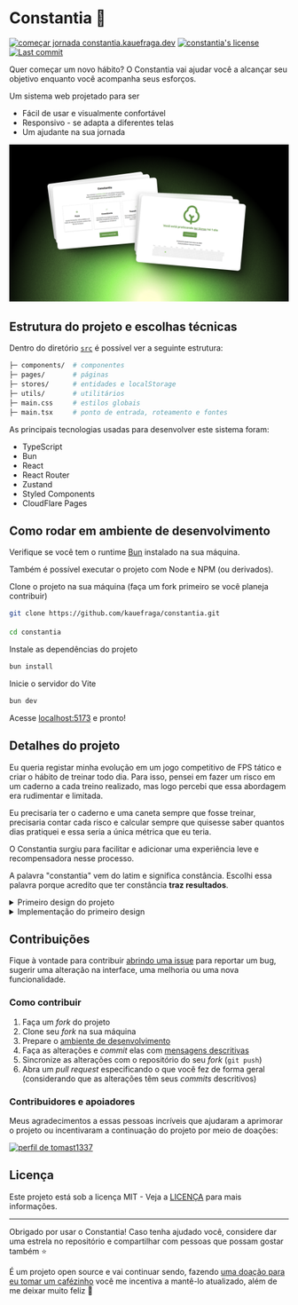 # Constantia 🌱

[![começar jornada constantia.kauefraga.dev](https://img.shields.io/badge/começar_jornada-constantia.kauefraga.dev-6A994E)](https://constantia.kauefraga.dev)
[![constantia's license](https://img.shields.io/github/license/kauefraga/constantia)](https://github.com/kauefraga/constantia/blob/main/LICENSE)
[![Last commit](https://img.shields.io/github/last-commit/kauefraga/constantia/main)](https://github.com/kauefraga/constantia)

Quer começar um novo hábito? O Constantia vai ajudar você a alcançar seu objetivo enquanto você acompanha seus esforços.

Um sistema web projetado para ser

- Fácil de usar e visualmente confortável
- Responsivo - se adapta a diferentes telas
- Um ajudante na sua jornada

<div align='center'>

[![principais páginas do sistema](docs/shotsso.png)](https://constantia.kauefraga.dev/)

</div>

## Estrutura do projeto e escolhas técnicas

Dentro do diretório [`src`](src/) é possível ver a seguinte estrutura:

```sh
├─ components/  # componentes
├─ pages/       # páginas
├─ stores/      # entidades e localStorage
├─ utils/       # utilitários
├─ main.css     # estilos globais
├─ main.tsx     # ponto de entrada, roteamento e fontes
```

As principais tecnologias usadas para desenvolver este sistema foram:

- TypeScript
- Bun
- React
- React Router
- Zustand
- Styled Components
- CloudFlare Pages

## Como rodar em ambiente de desenvolvimento

Verifique se você tem o runtime [Bun](https://bun.sh/) instalado na sua máquina.

Também é possível executar o projeto com Node e NPM (ou derivados).

Clone o projeto na sua máquina (faça um fork primeiro se você planeja contribuir)

```sh
git clone https://github.com/kauefraga/constantia.git

cd constantia
```

Instale as dependências do projeto

```sh
bun install
```

Inicie o servidor do Vite

```sh
bun dev
```

Acesse [localhost:5173](http://localhost:5173/) e pronto!

## Detalhes do projeto

Eu queria registar minha evolução em um jogo competitivo de FPS tático e criar o hábito de treinar todo dia. Para isso, pensei em fazer um risco em um caderno a cada treino realizado, mas logo percebi que essa abordagem era rudimentar e limitada.

Eu precisaria ter o caderno e uma caneta sempre que fosse treinar, precisaria contar cada risco e calcular sempre que quisesse saber quantos dias pratiquei e essa seria a única métrica que eu teria.

O Constantia surgiu para facilitar e adicionar uma experiência leve e recompensadora nesse processo.

A palavra "constantia" vem do latim e significa constância. Escolhi essa palavra porque acredito que ter constância **traz resultados**.

<details>
  <summary>Primeiro design do projeto</summary>

<br />

Versão desktop da landing page e formulário de hábito, feito no Figma.

![Duas telas de desktop espaçadas, uma contém os elementos da landing page e a outra contém ilustrações e um formulário](docs/first-design.png)

</details>

<details>
  <summary>Implementação do primeiro design</summary>

<br />

![Implementação das telas do design acima](docs/first-implementation.png)

[![demonstração da utilização do sistema](docs/v1-demo.gif)](https://constantia.kauefraga/dev/)

</details>

## Contribuições

Fique à vontade para contribuir [abrindo uma issue](https://github.com/kauefraga/themis/issues/new) para reportar um bug, sugerir uma alteração na interface, uma melhoria ou uma nova funcionalidade.

### Como contribuir

1. Faça um *fork* do projeto
2. Clone seu *fork* na sua máquina
3. Prepare o [ambiente de desenvolvimento](#como-rodar-em-ambiente-de-desenvolvimento)
4. Faça as alterações e *commit* elas com [mensagens descritivas](https://github.com/kauefraga/constantia/commits/main/)
5. Sincronize as alterações com o repositório do seu *fork* (`git push`)
6. Abra um *pull request* especificando o que você fez de forma geral (considerando que as alterações têm seus *commits* descritivos)

### Contribuidores e apoiadores

Meus agradecimentos a essas pessoas incríveis que ajudaram a aprimorar o projeto ou incentivaram a continuação do projeto por meio de doações:

<a href="https://github.com/tomast1337"><img width="60" src="https://github.com/tomast1337.png" alt="perfil de tomast1337" /></a>

## Licença

Este projeto está sob a licença MIT - Veja a [LICENÇA](LICENSE) para mais informações.

---

Obrigado por usar o Constantia! Caso tenha ajudado você, considere dar uma estrela no repositório e compartilhar com pessoas que possam gostar também ⭐

É um projeto open source e vai continuar sendo, fazendo [uma doação para eu tomar um cafézinho](https://pixmeacoffee.vercel.app/kauefraga) você me incentiva a mantê-lo atualizado, além de me deixar muito feliz 💚
